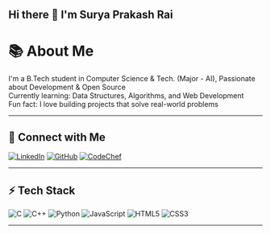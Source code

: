 ## Hi there 👋 I'm Surya Prakash Rai 
# 📚 About Me

I'm a B.Tech student in Computer Science & Tech. (Major - AI), Passionate about Development & Open Source  
Currently learning: Data Structures, Algorithms, and Web Development  
Fun fact: I love building projects that solve real-world problems  

---

## 🔗 Connect with Me
[![LinkedIn](https://img.shields.io/badge/LinkedIn-blue?style=for-the-badge&logo=linkedin)](https://www.linkedin.com/in/surya-rai-33773a229/)
[![GitHub](https://img.shields.io/badge/GitHub-black?style=for-the-badge&logo=github)](https://github.com/raisuraj2004)
[![CodeChef](https://img.shields.io/badge/CodeChef-%23B92B27.svg?style=for-the-badge&logo=CodeChef&logoColor=white)](https://www.codechef.com/users/deadhok)

---
## ⚡ Tech Stack
![C](https://img.shields.io/badge/C-00599C?style=for-the-badge&logo=c&logoColor=white)
![C++](https://img.shields.io/badge/C++-00599C?style=for-the-badge&logo=c%2B%2B&logoColor=white)
![Python](https://img.shields.io/badge/Python-3776AB?style=for-the-badge&logo=python&logoColor=white)
![JavaScript](https://img.shields.io/badge/JavaScript-F7DF1E?style=for-the-badge&logo=javascript&logoColor=black)
![HTML5](https://img.shields.io/badge/HTML5-E34F26?style=for-the-badge&logo=html5&logoColor=white)
![CSS3](https://img.shields.io/badge/CSS3-1572B6?style=for-the-badge&logo=css3&logoColor=white)

---
